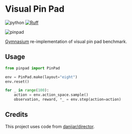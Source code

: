 # Visual Pin Pad

![python](https://img.shields.io/badge/python-3.8%20|%203.9%20|%203.10-blue)
[![Ruff](https://img.shields.io/endpoint?url=https://raw.githubusercontent.com/charliermarsh/ruff/main/assets/badge/v2.json)](https://github.com/astral-sh/ruff)

![pinpad](https://ar5iv.labs.arxiv.org/html/2206.04114/assets/x7.png)

[Gymnasium](https://github.com/Farama-Foundation/Gymnasium) re-implementation of visual pin pad benchmark.

## Usage

```python
from pinpad import PinPad

env = PinPad.make(layout="eight")
env.reset()

for _ in range(100):
    action = env.action_space.sample()
    observation, reward, *_ = env.step(action=action)
```

## Credits

This project uses code from [danijar/director](https://github.com/danijar/director).
